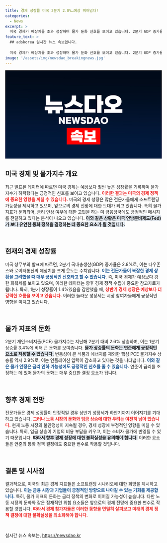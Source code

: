 ```yaml
---
title: 경제 성장률 미국 2분기 2.8%…예상 뛰어넘다!
categories:
  - News
excerpt: >
  미국 경제가 예상치를 초과 성장하며 물가 둔화 신호를 보이고 있습니다. 2분기 GDP 증가율 2.8%로 연준의 금리 인하 가능성이 높아지는 가운데, 향후 하반기 불확실성도 주목받고 있습니다.
feature_text: >
  ## adskorea 실시간 뉴스 속보입니다.

  미국 경제가 예상치를 초과 성장하며 물가 둔화 신호를 보이고 있습니다. 2분기 GDP 증가율 2.8%로 연준의 금리 인하 가능성이 높아지는 가운데, 향후 하반기 불확실성도 주목받고 있습니다.
image: '/assets/img/newsdao_breakingnews.jpg'
---
```


<p><img src="/assets/img/newsdao_breakingnews.jpg" alt="adskorea 속보" /></p>

<h2 data-ke-size="size26">미국 경제 및 물가지수 개요</h2>

<p data-ke-size="size16">최근 발표된 데이터에 따르면 미국 경제는 예상보다 훨씬 높은 성장률을 기록하며 물가지수가 하락했다는 긍정적인 신호를 보이고 있습니다. <b><span style="color: #ee2323;">이러한 결과는 미국의 경제 정책에 중요한 영향을 끼칠 수 있습니다.</span></b> 미국의 경제 성장은 많은 전문가들에게 소프트랜딩 가능성을 제시하고 있으며, 앞으로의 경제 전망에 대한 토대가 되고 있습니다. 특히 물가 지표가 둔화되어, 금리 인상 여부에 대한 고민을 하는 미 금융당국에도 긍정적인 메시지를 전달하고 있다는 분석이 나오고 있습니다. <b><span style="background-color: #21538527;">이와 같은 상황은 미국 연방준비제도(Fed)가 보다 유연한 통화 정책을 결정하는 데 중요한 요소가 될 것입니다.</span></b></p>

<p data-ke-size="size16">&nbsp;</p>

<h2 data-ke-size="size26">현재의 경제 성장률</h2>

<p data-ke-size="size16">미국 상무부의 발표에 따르면, 2분기 국내총생산(GDP) 증가율은 2.8%로, 이는 다우존스와 로이터통신의 예상치를 크게 웃도는 수치입니다. <b><span style="color: #1a5490;">이는 전문가들이 복잡한 경제 상황을 고려했을 때 매우 긍정적인 신호라고 할 수 있습니다.</span></b> 즉, 미국 경제가 예상보다 강한 회복세를 보이고 있으며, 이러한 데이터는 향후 경제 정책 수립에 중요한 참고자료가 됩니다. 특히, 1분기 성장률이 1.4%였음을 감안했을 때, <b><span style="color: #ee2323;">상반기 경제 성장은 예상보다 더 강력한 흐름을 보이고 있습니다.</span></b> 이러한 놀라운 성장세는 시장 참여자들에게 긍정적인 영향을 미치고 있습니다.</p>

<p data-ke-size="size16">&nbsp;</p>

<h2 data-ke-size="size26">물가 지표의 둔화</h2>

<p data-ke-size="size16">2분기 개인소비지출(PCE) 물가지수는 지난해 2분기 대비 2.6% 상승하며, 이는 1분기 상승률 3.4%에 비해 큰 둔화를 보여줍니다. <b><span style="background-color: #21538527;">물가 상승률의 둔화는 연준에게 긍정적인 요소로 작용할 수 있습니다.</span></b> 변동성이 큰 식품과 에너지를 제외한 핵심 PCE 물가지수 상승률 역시 2.9%로, 이는 인플레이션 압력이 감소하고 있다는 것을 나타냅니다. <b><span style="color: #1a5490;">이와 같은 물가 안정은 금리 인하 가능성에도 긍정적인 신호를 줄 수 있습니다.</span></b> 연준이 금리를 조정하는 데 있어 물가의 둔화는 매우 중요한 결정 요소가 됩니다.</p>

<p data-ke-size="size16">&nbsp;</p>

<h2 data-ke-size="size26">향후 경제 전망</h2>

<p data-ke-size="size16">전문가들은 경제 성장률이 안정적일 경우 상반기 성장세가 하반기까지 이어지기를 기대하고 있습니다. <b><span style="color: #ee2323;">그러나 노동 시장의 둔화와 임금 상승에 대한 우려는 여전히 남아 있습니다.</span></b> 현재 노동 시장의 불안정성이 지속될 경우, 경제 성장에 부정적인 영향을 미칠 수 있습니다. 특히, 임금 상승이 기업의 비용 부담을 키우고, 이는 소비자 물가에 반영될 수 있기 때문입니다. <b><span style="background-color: #21538527;">따라서 향후 경제 성장에 대한 불확실성을 유의해야 합니다.</span></b> 이러한 요소들은 연준의 통화 정책 결정에도 중요한 변수로 작용할 것입니다.</p>

<p data-ke-size="size16">&nbsp;</p>

<h2 data-ke-size="size26">결론 및 시사점</h2>

<p data-ke-size="size16">결과적으로, 미국의 최근 경제 지표들은 소프트랜딩 시나리오에 대한 희망을 제시하고 있습니다. <b><span style="color: #1a5490;">이는 금융 시장과 기업들이 긍정적인 방향으로 나아갈 수 있는 기회를 제공합니다.</span></b> 특히, 물가 지표의 둔화는 금리 정책의 변화로 이어질 가능성이 높습니다. 다만 노동 시장의 둔화와 같은 잠재적인 위험 요소들은 앞으로의 경제 전망에 중요한 변수로 작용할 것입니다. <b><span style="color: #ee2323;">따라서 경제 참가자들은 이러한 동향을 면밀히 살펴보고 미래의 경제 정책 결정에 대한 불확실성을 최소화해야 합니다.</span></b></p>

<p data-ke-size="size16">&nbsp;</p>
실시간 뉴스 속보는, <a href="https://newsdao.kr" rel="dofollow">https://newsdao.kr</a>



